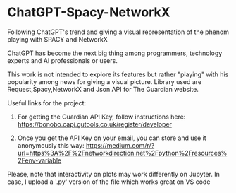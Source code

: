 # ChatGPT-Spacy-NetworkX
Following ChatGPT's trend and giving a visual representation of the phenom playing with SPACY and NetworkX


ChatGPT has become the next big thing among programmers, technology experts and AI professionals or users.

This work is not intended to explore its features but rather "playing" with his popularity among news for giving a visual picture.
Library used are Request,Spacy,NetworkX and Json API for The Guardian website.

Useful links for the project:

1) For getting the Guardian API Key, follow instructions here: https://bonobo.capi.gutools.co.uk/register/developer

2) Once you get the API Key on your email, you can store and use it anonymously this way: https://medium.com/r/?url=https%3A%2F%2Fnetworkdirection.net%2Fpython%2Fresources%2Fenv-variable

Please, note that interactivity on plots may work differently on Jupyter. In case, I upload a '.py' version of the file which works great on VS code
